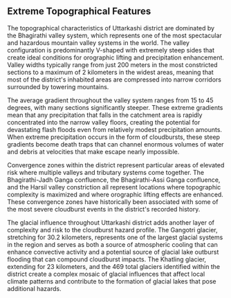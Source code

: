 ## Extreme Topographical Features


The topographical characteristics of Uttarkashi district are dominated by the Bhagirathi valley system, which represents one of the most spectacular and hazardous mountain valley systems in the world. The valley configuration is predominantly V-shaped with extremely steep sides that create ideal conditions for orographic lifting and precipitation enhancement. Valley widths typically range from just 200 meters in the most constricted sections to a maximum of 2 kilometers in the widest areas, meaning that most of the district's inhabited areas are compressed into narrow corridors surrounded by towering mountains.

The average gradient throughout the valley system ranges from 15 to 45 degrees, with many sections significantly steeper. These extreme gradients mean that any precipitation that falls in the catchment area is rapidly concentrated into the narrow valley floors, creating the potential for devastating flash floods even from relatively modest precipitation amounts. When extreme precipitation occurs in the form of cloudbursts, these steep gradients become death traps that can channel enormous volumes of water and debris at velocities that make escape nearly impossible.

Convergence zones within the district represent particular areas of elevated risk where multiple valleys and tributary systems come together. The Bhagirathi-Jadh Ganga confluence, the Bhagirathi-Assi Ganga confluence, and the Harsil valley constriction all represent locations where topographic complexity is maximized and where orographic lifting effects are enhanced. These convergence zones have historically been associated with some of the most severe cloudburst events in the district's recorded history.

The glacial influence throughout Uttarkashi district adds another layer of complexity and risk to the cloudburst hazard profile. The Gangotri glacier, stretching for 30.2 kilometers, represents one of the largest glacial systems in the region and serves as both a source of atmospheric cooling that can enhance convective activity and a potential source of glacial lake outburst flooding that can compound cloudburst impacts. The Khatling glacier, extending for 23 kilometers, and the 469 total glaciers identified within the district create a complex mosaic of glacial influences that affect local climate patterns and contribute to the formation of glacial lakes that pose additional hazards.

